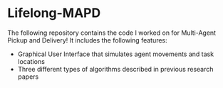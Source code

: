 # Lifelong-MAPD
 
The following repository contains the code I worked on for Multi-Agent Pickup and Delivery! It includes the following features:
- Graphical User Interface that simulates agent movements and task locations
- Three different types of algorithms described in previous research papers
